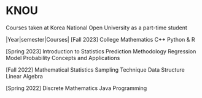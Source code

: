 # KNOU
Courses taken at Korea National Open University as a part-time student

|Year|semester|Courses|
[Fall 2023]
College Mathematics
C++
Python & R

[Spring 2023]
Introduction to Statistics
Prediction Methodology
Regression Model
Probability Concepts and Applications

[Fall 2022]
Mathematical Statistics
Sampling Technique
Data Structure
Linear Algebra

[Spring 2022]
Discrete Mathematics
Java Programming
